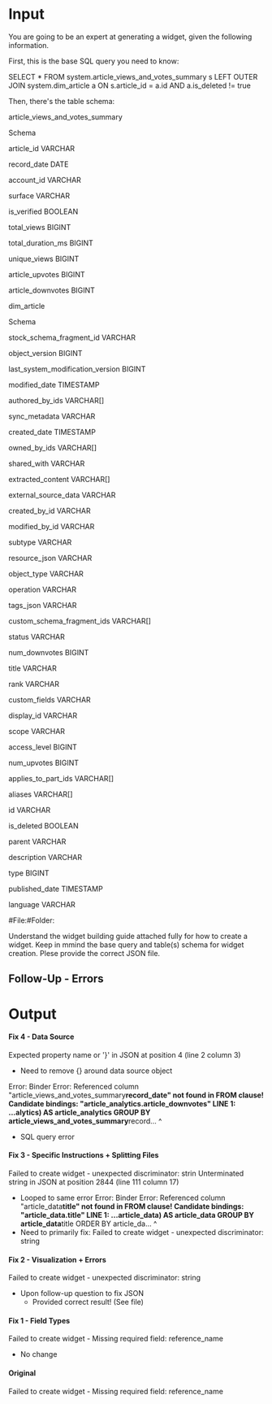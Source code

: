 # Input

You are going to be an expert at generating a widget, given the following information.

First, this is the base SQL query you need to know:

SELECT \* FROM system.article_views_and_votes_summary s LEFT OUTER JOIN system.dim_article a ON s.article_id = a.id AND a.is_deleted != true

Then, there's the table schema:

article_views_and_votes_summary

Schema

article_id VARCHAR

record_date DATE

account_id VARCHAR

surface VARCHAR

is_verified BOOLEAN

total_views BIGINT

total_duration_ms BIGINT

unique_views BIGINT

article_upvotes BIGINT

article_downvotes BIGINT

dim_article

Schema

stock_schema_fragment_id VARCHAR

object_version BIGINT

last_system_modification_version BIGINT

modified_date TIMESTAMP

authored_by_ids VARCHAR[]

sync_metadata VARCHAR

created_date TIMESTAMP

owned_by_ids VARCHAR[]

shared_with VARCHAR

extracted_content VARCHAR[]

external_source_data VARCHAR

created_by_id VARCHAR

modified_by_id VARCHAR

subtype VARCHAR

resource_json VARCHAR

object_type VARCHAR

operation VARCHAR

tags_json VARCHAR

custom_schema_fragment_ids VARCHAR[]

status VARCHAR

num_downvotes BIGINT

title VARCHAR

rank VARCHAR

custom_fields VARCHAR

display_id VARCHAR

scope VARCHAR

access_level BIGINT

num_upvotes BIGINT

applies_to_part_ids VARCHAR[]

aliases VARCHAR[]

id VARCHAR

is_deleted BOOLEAN

parent VARCHAR

description VARCHAR

type BIGINT

published_date TIMESTAMP

language VARCHAR

#File:#Folder:

Understand the widget building guide attached fully for how to create a widget. Keep in mmind the base query and table(s) schema for widget creation. Plese provide the correct JSON file.

## Follow-Up - Errors

<error message from widget-preview>

# Output

#### Fix 4 - Data Source

Expected property name or '}' in JSON at position 4 (line 2 column 3)

- Need to remove {} around data source object

Error: Binder Error: Referenced column "article_views_and_votes_summary**record_date" not found in FROM clause! Candidate bindings: "article_analytics.article_downvotes" LINE 1: ...alytics) AS article_analytics GROUP BY article_views_and_votes_summary**record... ^

- SQL query error

#### Fix 3 - Specific Instructions + Splitting Files

Failed to create widget - unexpected discriminator: strin
Unterminated string in JSON at position 2844 (line 111 column 17)

- Looped to same error
  Error: Binder Error: Referenced column "article_data**title" not found in FROM clause! Candidate bindings: "article_data.title" LINE 1: ...article_data) AS article_data GROUP BY article_data**title ORDER BY article_da... ^
- Need to primarily fix: Failed to create widget - unexpected discriminator: string

#### Fix 2 - Visualization + Errors

Failed to create widget - unexpected discriminator: string

- Upon follow-up question to fix JSON
  - Provided correct result! (See file)

#### Fix 1 - Field Types

Failed to create widget - Missing required field: reference_name

- No change

#### Original

Failed to create widget - Missing required field: reference_name
